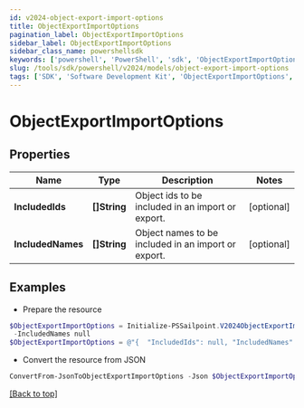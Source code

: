```yaml
---
id: v2024-object-export-import-options
title: ObjectExportImportOptions
pagination_label: ObjectExportImportOptions
sidebar_label: ObjectExportImportOptions
sidebar_class_name: powershellsdk
keywords: ['powershell', 'PowerShell', 'sdk', 'ObjectExportImportOptions', 'V2024ObjectExportImportOptions'] 
slug: /tools/sdk/powershell/v2024/models/object-export-import-options
tags: ['SDK', 'Software Development Kit', 'ObjectExportImportOptions', 'V2024ObjectExportImportOptions']
---
```



# ObjectExportImportOptions

## Properties

Name | Type | Description | Notes
------------ | ------------- | ------------- | -------------
**IncludedIds** | **[]String** | Object ids to be included in an import or export. | [optional] 
**IncludedNames** | **[]String** | Object names to be included in an import or export. | [optional] 

## Examples

- Prepare the resource
```powershell
$ObjectExportImportOptions = Initialize-PSSailpoint.V2024ObjectExportImportOptions  -IncludedIds null `
 -IncludedNames null
$ObjectExportImportOptions = @"{  "IncludedIds": null, "IncludedNames": null }"@
```

- Convert the resource from JSON
```powershell
ConvertFrom-JsonToObjectExportImportOptions -Json $ObjectExportImportOptions
```


[[Back to top]](#) 

